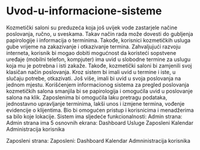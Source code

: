 # Uvod-u-informacione-sisteme

Kozmetički saloni su preduzeća koja još uvijek vode zastarjele načine poslovanja, ručno, u  sveskama. 
Takav način rada može dovesti do gubljenja papirologije i informacija o terminima. Takođe, korisnici kozmetičkih usluga gube vrijeme na zakazivanje i otkazivanje termina.
Zahvaljujući razvoju interneta, korisnik bi mogao dobiti mogućnost da koristeći sopstvene uređaje (mobilni telefon, kompjuter) ima uvid u slobodne termine za uslugu koja mu je potrebna i isti zakaže. Takođe, kozmetički saloni bi zamjenili svoj klasičan način poslovanja. Kroz sistem bi imali uvid u termine i iste, u slučaju potrebe, otkazivati. Još više, imali bi uvid u svoja poslovanja na jednom mjestu.
Korišćenjem informacionog sistema za pregled poslovanja kozmetičkih salona smanjila bi se papirologija i omogućila uvid u poslovanje salona na klik. Zaposlenima bi omogućila laku pretragu podataka, jednostavno upravljanje terminima, lakši unos i izmjene termina, vođenje evidencije o klijentima. Bio bi omogućen pristup i korisnicima i menadžerima sa bilo koje lokacije.
Sistem ima sljedeće funkcionalnosti:
Admin strana:
Admin strana ima 5 osnovnih ekrana: 
Dashboard
Usluge
Zaposleni
Kalendar 
Administracija korisnika
 
Zaposleni strana:
Zaposleni: 
Dashboard
Kalendar
Admninistracija korisnika

